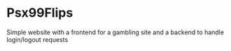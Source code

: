 # Psx99Flips
Simple website with a frontend for a gambling site and a backend to handle login/logout requests 
